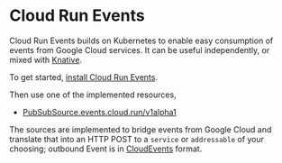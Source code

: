 # Cloud Run Events

Cloud Run Events builds on Kubernetes to enable easy consumption of events from
Google Cloud services. It can be useful independently, or mixed with
[Knative](https://knative.dev).

To get started, [install Cloud Run Events](./docs/install/README.md).

Then use one of the implemented resources,

- [PubSubSource.events.cloud.run/v1alpha1](./docs/pubsubsource/README.md)

The sources are implemented to bridge events from Google Cloud and translate
that into an HTTP POST to a `service` or `addressable` of your choosing;
outbound Event is in [CloudEvents](https://cloudevents.io) format.
